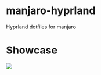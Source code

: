# manjaro-hyprland
Hyprland dotfiles for manjaro

# Showcase
![](https://github.com/FaresMQA/manjaro-hyprland/blob/main/showcase.gif)
